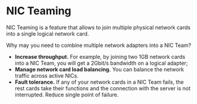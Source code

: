 # NIC Teaming

NIC Teaming is a feature that allows to join multiple physical network cards into a single logical network card.

Why may you need to combine multiple network adapters into a NIC Team?

- **Increase throughput.** For example, by joining two 1GB network cards into a NIC Team, you will get a 2Gbit/s bandwidth on a logical adapter;
- **Manage network card load balancing.** You can balance the network traffic across active NICs.
- **Fault tolerance.** If any of your network cards in a NIC Team fails, the rest cards take their functions and the connection with the server is not interrupted. Reduce single point of failure.